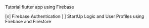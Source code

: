 Tutorial flutter app using Firebase

[x] Firebase Authentication
[ ] StartUp Logic and User Profiles using Firebase and Firestore
